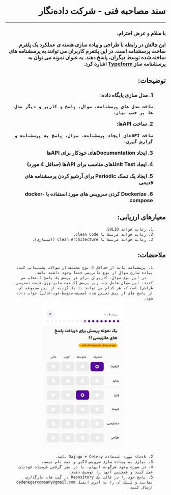 <style>
.rtl {
    direction: rtl;
}
</style>
<div class="rtl">
<h1>
سند مصاحبه فنی - شرکت داده‌نگار
</h1>

---

<h3>
با سلام و عرض احترام،

این چالش در رابطه با طراحی و پیاده سازی هسته ی عملکرد یک پلفرم ساخت پرسشنامه است.
 در این پلتفرم کاربران می توانند به پرسشنامه های ساخته شده توسط دیگران، پاسخ دهند.
به عنوان نمونه می توان به پرسشنامه ساز 
[Typeform](https://www.typeform.com/)
 اشاره کرد.
</h3>
<h2>
توضیحات:
</h2>
<h3>
<ol>
  1. مدل سازی پایگاه داده:

    ساخت مدل های پرسشنامه، سوال، پاسخ و کاربر و دیگر مدل ها بر حسب نیاز.
</ol>
<ol>
  2. ساخت APIها:

    ساخت APIهای ایجاد پرسشنامه، سوال، پاسخ به پرسشنامه و گزارش گیری.
</ol>
<ol>
  3. ایجاد Documentationهای  خودکار برای APIها
</ol>
<ol>
  4. ایجاد Unit Testهای مناسب برای APIها (حداقل 4 مورد)
</ol>
<ol>
  5. ایجاد یک تسک Periodic برای آرشیو کردن پرسشنامه های قدیمی
</ol>
<ol>
  6. Dockerize کردن سرویس های مورد استفاده با docker-compose
</ol>
</h3>
<h2>
معیارهای ارزیابی:
</h2>
<ol>

    1. رعایت قواعد SOLID.
    2. رعایت قواعد مرتبط با Clean Code.
    3. رعایت قواعد مرتبط با Clean Architecture (امتیازی).
</ol>
<h2>
ملاحضات:
</h2>
<ol>

    1. پرسشنامه باید از حداقل 4 نوع مختلف از سوالات پشتیبانی کند. پیاده سازی سوال از نوع ماتریسی حتما وجود داشته باشد.
       در این نوع سوال، کاربران برای هر پرسش یک پاسخ انتخاب می کنند. این سوال شامل چند زیر-پرسش (کیفیت-سایز-وزن-قیمت-دسترسی-طراحی) است که هر کدام می تواند با یک گزینه از بین مجموعه ای از پاسخ های از پیش تعیین شده (ضعیف-متوسط-خوب-عالی) جواب داده شود.
<p align="center">
  <img src="sample/matrix_question.png" width="250" height="450">
</p>

    2. stack مورد استفاده Dajngo + Celery باشد.
    3. نیازی به پیاده سازی سرویس لاگین و ثبت نام نیست.
    4. در صورت وجود هرگونه ابهام، با در نظر گرفتن فرضیات خودتان عمل کنید و همچنین آنها را توضیح دهید.
    5. پاسخ خود را در قالب یک Repository در گیت هاب بارگذاری نمایید و لینک آن را به آدرس ایمیل dadenegarcompany@gmail.com ارسال کنید.
</ol>
</div>